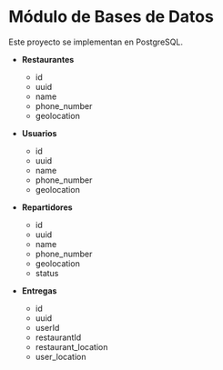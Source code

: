 # Módulo de Bases de Datos

Este proyecto se implementan en PostgreSQL.

- **Restaurantes**

  - id
  - uuid
  - name
  - phone_number
  - geolocation

- **Usuarios**

  - id
  - uuid
  - name
  - phone_number
  - geolocation

- **Repartidores**

  - id
  - uuid
  - name
  - phone_number
  - geolocation
  - status

- **Entregas**

  - id
  - uuid
  - userId
  - restaurantId
  - restaurant_location
  - user_location
